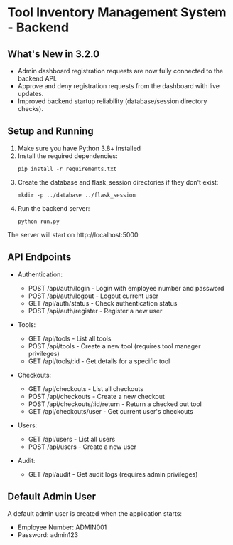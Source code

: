 # Tool Inventory Management System - Backend

## What's New in 3.2.0
- Admin dashboard registration requests are now fully connected to the backend API.
- Approve and deny registration requests from the dashboard with live updates.
- Improved backend startup reliability (database/session directory checks).

## Setup and Running

1. Make sure you have Python 3.8+ installed
2. Install the required dependencies:
   ```
   pip install -r requirements.txt
   ```
3. Create the database and flask_session directories if they don't exist:
   ```
   mkdir -p ../database ../flask_session
   ```
4. Run the backend server:
   ```
   python run.py
   ```

The server will start on http://localhost:5000

## API Endpoints

- Authentication:
  - POST /api/auth/login - Login with employee number and password
  - POST /api/auth/logout - Logout current user
  - GET /api/auth/status - Check authentication status
  - POST /api/auth/register - Register a new user
  
- Tools:
  - GET /api/tools - List all tools
  - POST /api/tools - Create a new tool (requires tool manager privileges)
  - GET /api/tools/:id - Get details for a specific tool
  
- Checkouts:
  - GET /api/checkouts - List all checkouts
  - POST /api/checkouts - Create a new checkout
  - POST /api/checkouts/:id/return - Return a checked out tool
  - GET /api/checkouts/user - Get current user's checkouts
  
- Users:
  - GET /api/users - List all users
  - POST /api/users - Create a new user
  
- Audit:
  - GET /api/audit - Get audit logs (requires admin privileges)

## Default Admin User

A default admin user is created when the application starts:
- Employee Number: ADMIN001
- Password: admin123
